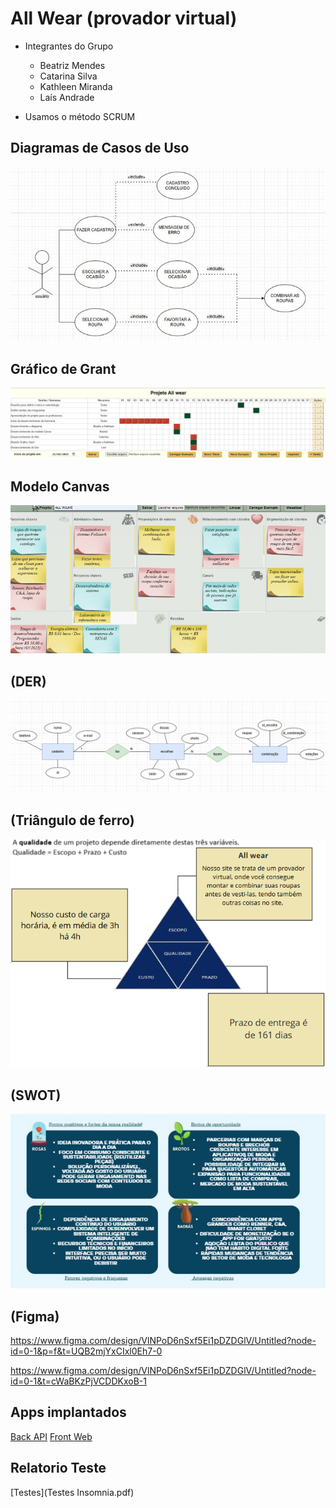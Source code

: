 
# All Wear (provador virtual)

* Integrantes do Grupo
    - Beatriz Mendes
    - Catarina Silva
    - Kathleen Miranda
    - Laís Andrade

* Usamos o método SCRUM
 

## Diagramas de Casos de Uso
![](./docs/trello.png)

##  Gráfico de Grant
![](./docs/grafico%20gant.png)

## Modelo Canvas
![](./docs/modelocanva.png)

## (DER)
![](./docs/diagrama.png)

## (Triângulo de ferro)
   ![](./docs/trangulo.png)

## (SWOT)
![](./docs/mapamental.png)

## (Figma)

https://www.figma.com/design/VlNPoD6nSxf5Ei1pDZDGlV/Untitled?node-id=0-1&p=f&t=UQB2mjYxCIxl0Eh7-0

https://www.figma.com/design/VlNPoD6nSxf5Ei1pDZDGlV/Untitled?node-id=0-1&t=cWaBKzPjVCDDKxoB-1

## Apps implantados
[Back API](https://allwearback00.vercel.app/)
[Front Web](https://beatriz1094.github.io/allwearfront/paginas/)

## Relatorio Teste

[Testes](Testes Insomnia.pdf)


